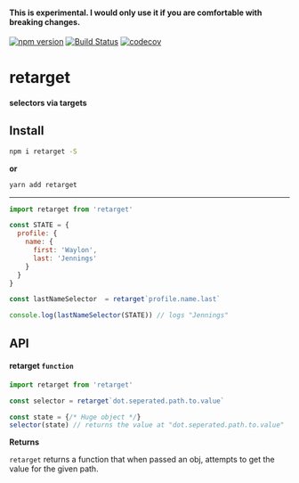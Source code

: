#### This is experimental. I would only use it if you are comfortable with breaking changes.

[![npm version](https://badge.fury.io/js/retarget.svg)](https://badge.fury.io/js/retarget)
[![Build Status](https://travis-ci.org/tkh44/retarget.svg?branch=master)](https://travis-ci.org/tkh44/retarget)
[![codecov](https://codecov.io/gh/tkh44/retarget/branch/master/graph/badge.svg)](https://codecov.io/gh/tkh44/retarget)

# retarget

#### selectors via targets


## Install

```bash
npm i retarget -S
```

**or**

```bash
yarn add retarget
```

---

```javascript
import retarget from 'retarget'

const STATE = {
  profile: {
    name: {
      first: 'Waylon',
      last: 'Jennings'
    }
  }
}

const lastNameSelector  = retarget`profile.name.last`

console.log(lastNameSelector(STATE)) // logs "Jennings"

```
## API

#### retarget `function`

```javascript
import retarget from 'retarget'

const selector = retarget`dot.seperated.path.to.value`

const state = {/* Huge object */}
selector(state) // returns the value at "dot.seperated.path.to.value"
```


**Returns**

`retarget` returns a function that when passed an obj, attempts to get the value for the given path.



